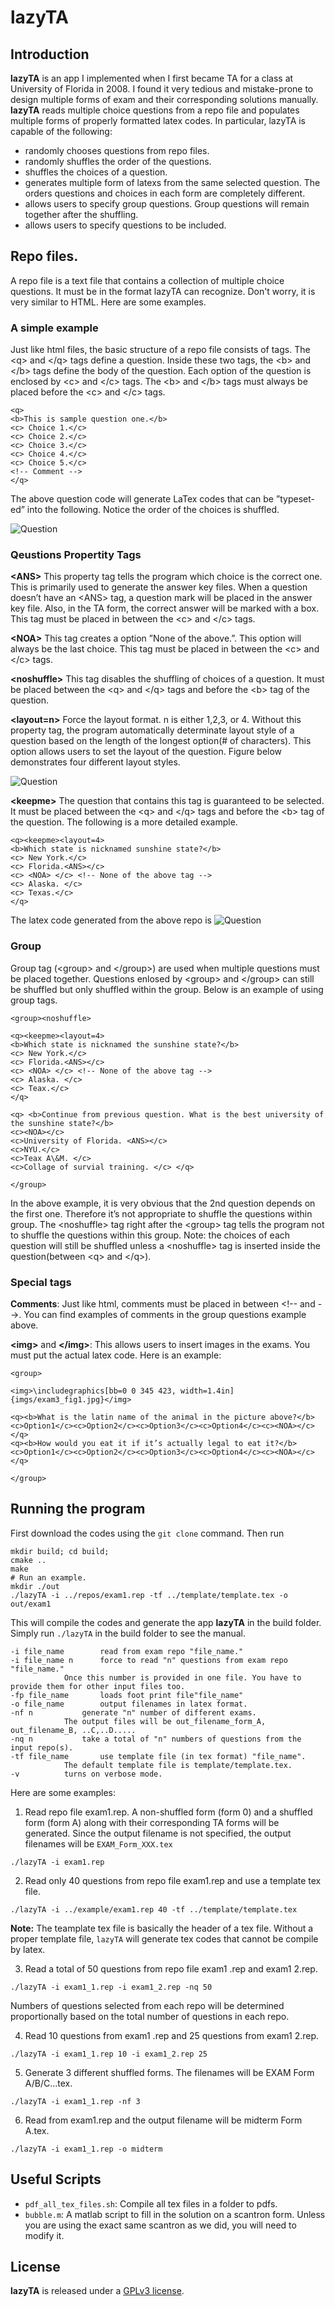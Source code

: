 # lazyTA

## Introduction

**lazyTA** is an app I implemented when I first became TA for a class at University of Florida in 2008. I found it very tedious and mistake-prone to design multiple forms of exam and their corresponding solutions manually. **lazyTA** reads multiple choice questions from a repo file and populates multiple forms of properly formatted latex codes. In particular, lazyTA is capable of the following:

 - randomly chooses questions from repo files. 
 - randomly shuffles the order of the questions. 
 - shuffles the choices of a question. 
 - generates multiple form of latexs from the same selected question. The orders questions and choices in each form are completely different.
 - allows users to specify group questions. Group questions will remain together after the shuffling.
 - allows users to specify questions to be included.

## Repo files. 
A repo file is a text file that contains a collection of multiple choice questions. It must be in the format lazyTA can recognize. Don't worry, it is very similar to HTML. Here are some examples. 

### A simple example
  Just like html files, the basic structure of a repo file
consists of tags. The \<q\> and \<\/q\> tags define a question. Inside these two tags, the \<b\> and
\<\/b\> tags define the body of the question. Each option of the question is enclosed by \<c\> and
\<\/c\> tags. The \<b\> and \<\/b\> tags must always be placed before the \<c\> and \<\/c\> tags.

```
<q>
<b>This is sample question one.</b>
<c> Choice 1.</c>
<c> Choice 2.</c>
<c> Choice 3.</c>
<c> Choice 4.</c>
<c> Choice 5.</c>
<!-- Comment -->
</q>
```

The above question code will generate LaTex codes that can be ”typeset-ed” into the following.
Notice the order of the choices is shuffled.

![Question](https://github.com/chi3x10/lazyTA/blob/feature/fistupload/img/q1.png)

### Qeustions Propertity Tags

**\<ANS\>** This property tag tells the program which choice is the correct one. This is primarily
used to generate the answer key files. When a question doesn’t have an \<ANS\> tag, a
question mark will be placed in the answer key file. Also, in the TA form, the correct answer
will be marked with a box. This tag must be placed in between the \<c\> and \<\/c\> tags.


**\<NOA\>** This tag creates a option ”None of the above.”. This option will always be the last
choice. This tag must be placed in between the \<c\> and \<\/c\> tags.


**\<noshuffle\>** This tag disables the shuffling of choices of a question. It must be placed between the \<q\> and \<\/q\> tags and before the \<b\> tag of the question.


**\<layout=n\>** Force the layout format. n is either 1,2,3, or 4. Without this property tag, the
program automatically determinate layout style of a question based on the length of the
longest option(# of characters). This option allows users to set the layout of the question.
Figure below demonstrates four different layout styles.

![Question](https://github.com/chi3x10/lazyTA/blob/feature/fistupload/img/q2.png)


**\<keepme\>** The question that contains this tag is guaranteed to be selected. It must be placed
between the \<q\> and \<\/q\> tags and before the \<b\> tag of the question.
The following is a more detailed example.

```
<q><keepme><layout=4>
<b>Which state is nicknamed sunshine state?</b>
<c> New York.</c>
<c> Florida.<ANS></c>
<c> <NOA> </c> <!-- None of the above tag -->
<c> Alaska. </c>
<c> Texas.</c>
</q>
```

The latex code generated from the above repo is
![Question](https://github.com/chi3x10/lazyTA/blob/feature/fistupload/img/q3.png)

### Group
Group tag (\<group\> and \<\/group\>) are used when multiple questions must be placed together.
Questions enlosed by \<group\> and \<\/group\> can still be shuffled but only shuffled within the
group. Below is an example of using group tags.

```
<group><noshuffle>

<q><keepme><layout=4>
<b>Which state is nicknamed the sunshine state?</b>
<c> New York.</c>
<c> Florida.<ANS></c>
<c> <NOA> </c> <!-- None of the above tag -->
<c> Alaska. </c>
<c> Teax.</c>
</q>

<q> <b>Continue from previous question. What is the best university of the sunshine state?</b>
<c><NOA></c>
<c>University of Florida. <ANS></c>
<c>NYU.</c>
<c>Teax A\&M. </c>
<c>Collage of survial training. </c> </q>

</group>
```

In the above example, it is very obvious that the 2nd question depends on the first one. Therefore
it’s not appropriate to shuffle the questions within group. The \<noshuffle\> tag right after the
\<group\> tag tells the program not to shuffle the questions within this group. Note: the choices of
each question will still be shuffled unless a \<noshuffle\> tag is inserted inside the question(between \<q\> and \<\/q\>).

### Special tags

**Comments**: Just like html, comments must be placed in between \<!-- and --\>. You can find
examples of comments in the group questions example above.

**\<img\>** and **\<\/img\>**: This allows users to insert images in the exams. You must put the actual latex code. Here is an example:

```
<group>

<img>\includegraphics[bb=0 0 345 423, width=1.4in]{imgs/exam3_fig1.jpg}</img>

<q><b>What is the latin name of the animal in the picture above?</b>
<c>Option1</c><c>Option2</c><c>Option3</c><c>Option4</c><c><NOA></c>
</q>
<q><b>How would you eat it if it’s actually legal to eat it?</b>
<c>Option1</c><c>Option2</c><c>Option3</c><c>Option4</c><c><NOA></c>
</q>

</group>
```

## Running the program

First download the codes using the `git clone` command. Then run
```
mkdir build; cd build;
cmake ..
make
# Run an example.
mkdir ./out
./lazyTA -i ../repos/exam1.rep -tf ../template/template.tex -o out/exam1
```

This will compile the codes and generate the app **lazyTA** in the build folder. Simply run `./lazyTA` in the build folder to see the manual. 

```
-i file_name		read from exam repo "file_name."
-i file_name n		force to read "n" questions from exam repo "file_name."
			Once this number is provided in one file. You have to provide them for other input files too. 
-fp file_name		loads foot print file"file_name"
-o file_name		output filenames in latex format. 
-nf n			generate "n" number of different exams. 
			The output files will be out_filename_form_A, out_filename_B, ..C,..D.....
-nq n			take a total of "n" numbers of questions from the input repo(s).
-tf file_name		use template file (in tex format) "file_name". 
			The default template file is template/template.tex.
-v			turns on verbose mode.
```

Here are some examples:

1. Read repo file exam1.rep. A non-shuffled form (form 0) and a shuffled form (form A)
along with their corresponding TA forms will be generated. Since the output filename is not
specified, the output filenames will be `EXAM_Form_XXX.tex`
```
./lazyTA -i exam1.rep
```

2. Read only 40 questions from repo file exam1.rep and use a template tex file. 

```
./lazyTA -i ../example/exam1.rep 40 -tf ../template/template.tex
```
**Note:** The teamplate tex file is basically the header of a tex file. Without a proper
template file, `lazyTA` will generate tex codes that cannot be compile by latex. 

3. Read a total of 50 questions from repo file exam1 .rep and exam1 2.rep.
```
./lazyTA -i exam1_1.rep -i exam1_2.rep -nq 50
```

Numbers of questions selected from each repo will be determined proportionally based
on the total number of questions in each repo.

4. Read 10 questions from exam1 .rep and 25 questions from exam1 2.rep.
```
./lazyTA -i exam1_1.rep 10 -i exam1_2.rep 25
```

5. Generate 3 different shuffled forms. The filenames will be EXAM Form A/B/C...tex.
```
./lazyTA -i exam1_1.rep -nf 3
```

6. Read from exam1.rep and the output filename will be midterm Form A.tex.
```
./lazyTA -i exam1_1.rep -o midterm
```
## Useful Scripts

- `pdf_all_tex_files.sh`: Compile all tex files in a folder to pdfs.
- `bubble.m`: A matlab script to fill in the solution on a scantron form. Unless you are using the exact same scantron as we did, you will need to modify it. 

## License
**lazyTA** is released under a [GPLv3 license](https://choosealicense.com/licenses/gpl-3.0/).
